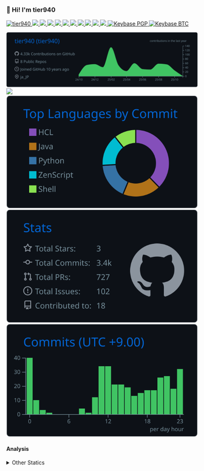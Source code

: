 ### 👋 Hi! I'm tier940

<p align="left"> 
  <a href="https://github.com/tier940/tier940/">
    <img src="https://komarev.com/ghpvc/?username=tier940" alt="tier940" />
  </a>
  <a href="http://twitter.com/tier940">
    <img height="20" src="https://img.shields.io/twitter/follow/tier940?label=Twitter&logo=twitter&style=flat" />
  </a>
  <a href="https://github.com/tier940">
    <img height="20" src="https://img.shields.io/github/followers/tier940?label=follow&logo=github&style=flat" />
  </a>
  <a href="https://www.reddit.com/user/tier940">
    <img height="20" src="https://img.shields.io/reddit/user-karma/combined/tier940?label=Reddit&logo=reddit&style=flat" />
  </a>
  <a href="https://stackoverflow.com/users/17317833/tier940">
    <img height="20" src="https://img.shields.io/stackexchange/stackoverflow/r/17317833?label=StackOverflow&logo=stack-overflow&style=flat" />
  </a>
  <a href="https://zenn.dev/tier940">
    <img height="20" src="https://zenn.badge.nikaera.com/s/tier940/likes" />
  </a>
  <a href="https://zenn.dev/tier940">
    <img height="20" src="https://zenn.badge.nikaera.com/s/tier940/followers" />
  </a>
  <a href="https://zenn.dev/tier940">
    <img height="20" src="https://zenn.badge.nikaera.com/s/tier940/articles" />
  </a>
  <a href="http://qiita.com/tier940">
    <img height="20" src="https://qiita-badge.apiapi.app/s/tier940/posts.svg" />
  </a>
  <a href="http://qiita.com/tier940">
    <img height="20" src="https://qiita-badge.apiapi.app/s/tier940/contributions.svg" />
  </a>
  <a href="https://github.com/tier940/tier940/">
    <img height="20" src="https://github.com/tier940/tier940/actions/workflows/main.yml/badge.svg" />
  </a>
  <a href="https://keybase.io/tier940">
    <img alt="Keybase PGP" src="https://img.shields.io/keybase/pgp/tier940">
  </a>
  <a href="https://keybase.io/tier940">
    <img alt="Keybase BTC" src="https://img.shields.io/keybase/btc/tier940">
  </a>
</p>

[![](https://raw.githubusercontent.com/tier940/tier940/main/profile-summary-card-output/github_dark/0-profile-details.svg)](https://github.com/vn7n24fzkq/github-profile-summary-cards)
[![](https://raw.githubusercontent.com/tier940/tier940/main/profile-summary-card-output/github_dark/1-repos-per-language.svg)](https://github.com/vn7n24fzkq/github-profile-summary-cards) [![](https://raw.githubusercontent.com/tier940/tier940/main/profile-summary-card-output/github_dark/2-most-commit-language.svg)](https://github.com/vn7n24fzkq/github-profile-summary-cards)
[![](https://raw.githubusercontent.com/tier940/tier940/main/profile-summary-card-output/github_dark/3-stats.svg)](https://github.com/vn7n24fzkq/github-profile-summary-cards) [![](https://raw.githubusercontent.com/tier940/tier940/main/profile-summary-card-output/github_dark/4-productive-time.svg)](https://github.com/vn7n24fzkq/github-profile-summary-cards)


#### Analysis
<!-- <img height="150" src="https://github.com/tier940/tier940/blob/master/images/stat.svg" alt="Alternative Text"/> -->

<details>
  <summary>Other Statics</summary>
  <!--START_SECTION:waka-->
![Code Time](http://img.shields.io/badge/Code%20Time-5%2C842%20hrs%2039%20mins-blue)

**🐱 My GitHub Data** 

> 📦 53.0 kB Used in GitHub's Storage 
 > 
> 💼 Opted to Hire
 > 
> 📜 13 Public Repositories 
 > 
> 🔑 7 Private Repositories 
 > 
**I'm an Early 🐤** 

```text
🌞 Morning                2452 commits        ████░░░░░░░░░░░░░░░░░░░░░   16.45 % 
🌆 Daytime                5393 commits        █████████░░░░░░░░░░░░░░░░   36.17 % 
🌃 Evening                5481 commits        █████████░░░░░░░░░░░░░░░░   36.76 % 
🌙 Night                  1583 commits        ███░░░░░░░░░░░░░░░░░░░░░░   10.62 % 
```
📅 **I'm Most Productive on Saturday** 

```text
Monday                   1651 commits        ███░░░░░░░░░░░░░░░░░░░░░░   11.07 % 
Tuesday                  2302 commits        ████░░░░░░░░░░░░░░░░░░░░░   15.44 % 
Wednesday                1760 commits        ███░░░░░░░░░░░░░░░░░░░░░░   11.80 % 
Thursday                 1536 commits        ███░░░░░░░░░░░░░░░░░░░░░░   10.30 % 
Friday                   2195 commits        ████░░░░░░░░░░░░░░░░░░░░░   14.72 % 
Saturday                 2864 commits        █████░░░░░░░░░░░░░░░░░░░░   19.21 % 
Sunday                   2601 commits        ████░░░░░░░░░░░░░░░░░░░░░   17.45 % 
```


📊 **This Week I Spent My Time On** 

```text
🕑︎ Time Zone: Asia/Tokyo

💬 Programming Languages: 
Other                    26 hrs 36 mins      ███████████████████████░░   91.72 % 
YAML                     47 mins             █░░░░░░░░░░░░░░░░░░░░░░░░   02.74 % 
INI                      31 mins             ░░░░░░░░░░░░░░░░░░░░░░░░░   01.78 % 
JSON                     23 mins             ░░░░░░░░░░░░░░░░░░░░░░░░░   01.36 % 
Markdown                 18 mins             ░░░░░░░░░░░░░░░░░░░░░░░░░   01.07 % 

🔥 Editors: 
Chrome                   27 hrs 51 mins      ████████████████████████░   96.19 % 
VS Code                  1 hr 3 mins         █░░░░░░░░░░░░░░░░░░░░░░░░   03.67 % 
Edge                     1 min               ░░░░░░░░░░░░░░░░░░░░░░░░░   00.08 % 
IntelliJ IDEA            1 min               ░░░░░░░░░░░░░░░░░░░░░░░░░   00.06 % 

💻 Operating System: 
Windows                  27 hrs 43 mins      ████████████████████████░   95.73 % 
Mac                      1 hr 11 mins        █░░░░░░░░░░░░░░░░░░░░░░░░   04.13 % 
Linux                    2 mins              ░░░░░░░░░░░░░░░░░░░░░░░░░   00.14 % 
```

**I Mostly Code in Java** 

```text
Java                     12 repos            ████████████░░░░░░░░░░░░░   46.15 % 
HCL                      3 repos             ███░░░░░░░░░░░░░░░░░░░░░░   11.54 % 
ZenScript                3 repos             ███░░░░░░░░░░░░░░░░░░░░░░   11.54 % 
Shell                    2 repos             ██░░░░░░░░░░░░░░░░░░░░░░░   07.69 % 
Python                   1 repo              █░░░░░░░░░░░░░░░░░░░░░░░░   03.85 % 
```



**Timeline**

![Lines of Code chart](https://raw.githubusercontent.com/tier940/tier940/main/assets/bar_graph.png)


 Last Updated on 05/06/2025 00:41:00 UTC
<!--END_SECTION:waka-->
</details>
